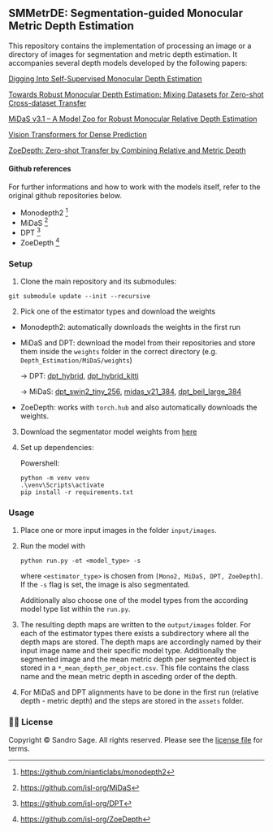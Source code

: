 ## SMMetrDE: Segmentation-guided Monocular Metric Depth Estimation

This repository contains the implementation of processing an image or a directory of images for segmentation and metric depth estimation. It accompanies several depth models developed by the following papers:

[Digging Into Self-Supervised Monocular Depth Estimation](https://arxiv.org/pdf/1806.01260.pdf)

[Towards Robust Monocular Depth Estimation: Mixing Datasets for Zero-shot Cross-dataset Transfer](https://arxiv.org/pdf/1907.01341v3.pdf)

[MiDaS v3.1 – A Model Zoo for Robust Monocular Relative Depth Estimation](https://arxiv.org/pdf/2307.14460.pdf)

[Vision Transformers for Dense Prediction](https://arxiv.org/pdf/2103.13413.pdf)

[ZoeDepth: Zero-shot Transfer by Combining Relative and Metric Depth](https://arxiv.org/pdf/2302.12288.pdf)

#### Github references

For further informations and how to work with the models itself, refer to the original github repositories below.

- Monodepth2 [^1]
- MiDaS [^2]
- DPT [^3]
- ZoeDepth [^4]
[^1]: https://github.com/nianticlabs/monodepth2
[^2]: https://github.com/isl-org/MiDaS
[^3]: https://github.com/isl-org/DPT
[^4]: https://github.com/isl-org/ZoeDepth


### Setup 
1) Clone the main repository and its submodules:

  ```shell
  git submodule update --init --recursive
  ```
2) Pick one of the estimator types and download the weights
  - Monodepth2: automatically downloads the weights in the first run
  - MiDaS and DPT: download the model from their repositories and store them inside the `weights` folder in the correct directory (e.g. `Depth_Estimation/MiDaS/weights`) 

    → DPT: [dpt_hybrid](https://github.com/sandrosage/Monocular_Depth_Estimation/releases/download/initial/dpt_hybrid-midas-501f0c75.pt), [dpt_hybrid_kitti](https://github.com/sandrosage/Monocular_Depth_Estimation/releases/download/initial/dpt_hybrid_kitti-cb926ef4.pt)
    
    → MiDaS: [dpt_swin2_tiny_256](https://github.com/sandrosage/Monocular_Depth_Estimation/releases/download/initial/dpt_swin2_tiny_256.pt), [midas_v21_384](https://github.com/sandrosage/Monocular_Depth_Estimation/releases/download/initial/midas_v21_384.pt), [dpt_beil_large_384](https://github.com/sandrosage/Monocular_Depth_Estimation/releases/download/initial/dpt_beit_large_384.pt)
  - ZoeDepth: works with `torch.hub` and also automatically downloads the weights.

3) Download the segmentator model weights from [here](https://github.com/sandrosage/Monocular_Depth_Estimation/releases/download/initial/DeepLabV3Plus_resnet50.onnx)

4) Set up dependencies: 

    Powershell:

      ```
      python -m venv venv
      .\venv\Scripts\activate
      pip install -r requirements.txt
      ```
    
### Usage

1) Place one or more input images in the folder `input/images`.

2) Run the model with

   ```shell
   python run.py -et <model_type> -s
   ````
   where `<estimator_type>` is chosen from `[Mono2, MiDaS, DPT, ZoeDepth]`. If the `-s` flag is set, the image is also segmentated.

    Additionally also choose one of the model types from the according model type list within the `run.py`.
 
3) The resulting depth maps are written to the `output/images` folder. For each of the estimator types there exists a subdirectory where all the depth maps are stored. The depth maps are accordingly named by their input image name and their specific model type. Additionally the segmented image and the mean metric depth per segmented object is stored in a `*_mean_depth_per_object.csv`. This file contains the class name and the mean metric depth in asceding order of the depth.

4) For MiDaS and DPT alignments have to be done in the first run (relative depth - metric depth) and the steps are stored in the `assets` folder.
### 👩‍⚖️ License
Copyright © Sandro Sage.
All rights reserved.
Please see the [license file](LICENSE) for terms.
